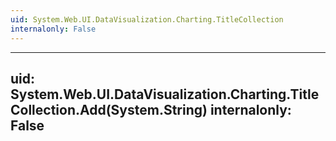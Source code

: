 ```yaml
---
uid: System.Web.UI.DataVisualization.Charting.TitleCollection
internalonly: False
---
```


---
uid: System.Web.UI.DataVisualization.Charting.TitleCollection.Add(System.String)
internalonly: False
---
